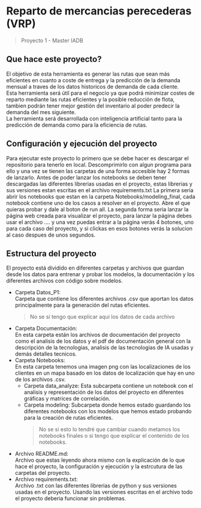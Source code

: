 # Reparto de mercancias perecederas (VRP)
> Proyecto 1 - Master IADB

## Que hace este proyecto?
El objetivo de esta herramienta es generar las rutas que sean más eficientes en cuanto a coste de entrega y la predicción de la demanda mensual a traves de los datos historicos de demanda de cada cliente.  
Esta herramienta será útil para el negocio ya que podrá minimizar costes de reparto mediante las rutas eficientes y la posible reducción de flota, tambien podrán tener mejor gestión del inventario al poder predecir la demanda del mes siguiente.  
La herramienta será desarrollada con inteligencia artificial tanto para la predicción de demanda como para la eficiencia de rutas.

## Configuración y ejecución del proyecto
Para ejecutar este proyecto lo primero que se debe hacer es descargar el repositorio para tenerlo en local. Descomprimirlo con algun programa para ello y una vez se tienen las carpetas de una forma accesible hay 2 formas de lanzarlo.
Antes de poder lanzar los notebooks se deben tener descargadas las diferentes librerias usadas en el proyecto, estas librerias y sus versiones estan escritas en el archivo requirements.txt
La primera sería abrir los notebooks que estan en la carpeta Notebooks/modeling_final, cada notebook contiene uno de los casos a resolver en el proyecto. Abre el que quieras probar y dale al boton de run all.
La segunda forma seria lanzar la página web creada para visualizar el proyecto, para lanzar la página debes usar el archivo .... y una vez puedas entrar a la página verás 4 botones, uno para cada caso del proyecto, y si clickas en esos botones verás la solucion al caso despues de unos segundos.

## Estructura del proyecto
El proyecto está dividido en diferentes carpetas y archivos que guardan desde los datos para entrenar y probar los modelos, la documentación y los diferentes archivos con código sobre modelos.
- Carpeta Datos_P1:   
    Carpeta que contiene los diferentes archivos .csv que aportan los datos principalmente para la generación del rutas eficientes.
    > No se si tengo que explicar aqui los datos de cada archivo
- Carpeta Documentación:  
    En esta carpeta están los archivos de documentación del proyecto como el analisis de los datos y el pdf de documentación general con la descripción de la tecnologias, analisis de las tecnologias de IA usadas y demás detalles tecnicos.
- Carpeta Notebooks:  
    En esta carpeta tenemos una imagen png con las localizaciones de los clientes en un mapa basado en los datos de localización que hay en uno de los archivos .csv.
    * Carpeta data_analyze: 
        Esta subcarpeta contiene un notebook con el analisis y representación de los datos del proyecto en diferentes gráficas y matrices de correlación.
    * Carpeta modeling: 
        Subcarpeta donde hemos estado guardando los diferentes notebooks con los modelos que hemos estado probando para la creación de rutas eficientes. 
        > No se si esto lo tendré que cambiar cuando metamos los notebooks finales o si tengo que explicar el contenido de los notebooks.
- Archivo README.md:  
    Archivo que estas leyendo ahora mismo con la explicación de lo que hace el proyecto, la configuración y ejecución y la estrcutura de las carpetas del proyecto.
- Archivo requirements.txt:   
    Archivo .txt con las diferentes librerias de python y sus versiones usadas en el proyecto. Usando las versiones escritas en el archivo todo el proyecto deberia funcionar sin problemas.
